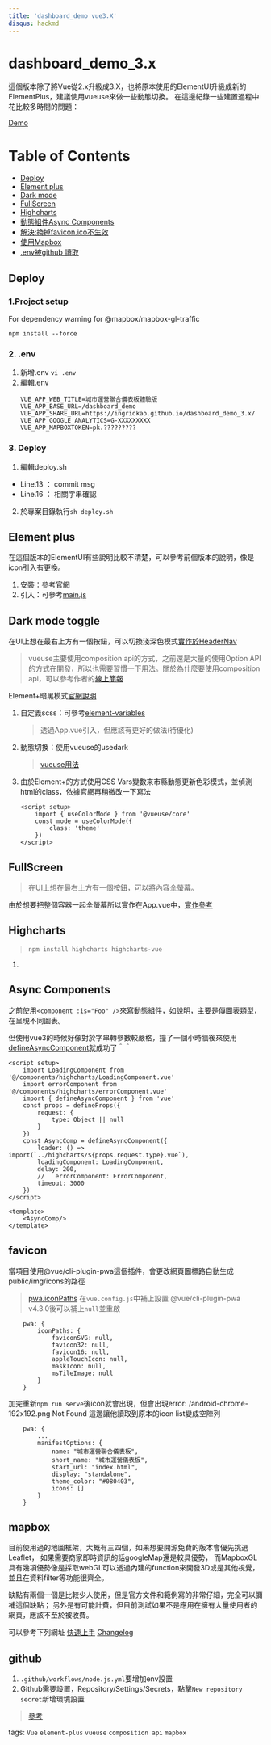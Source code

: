 ```yaml
---
title: 'dashboard_demo vue3.X'
disqus: hackmd
---
```

# dashboard_demo_3.x

這個版本除了將Vue從2.x升級成3.X，也將原本使用的ElementUI升級成新的ElementPlus，建議使用vueuse來做一些動態切換。
在這邊紀錄一些建置過程中花比較多時間的問題：

[Demo](https://ingridkao.github.io/dashboard_demo_3.x/)



# Table of Contents
* [Deploy](#deploy)
* [Element plus](#element-plus)
* [Dark mode](#dark-mode-toggle)
* [FullScreen](#fullScreen)
* [Highcharts](#highcharts)
* [動態組件Async Components](#async-components)
* [解決:換掉favicon.ico不生效](#favicon)
* [使用Mapbox](#mapbox)
* [.env被github 讀取](#github)


## Deploy
### 1.Project setup
For dependency warning for @mapbox/mapbox-gl-traffic
```
npm install --force
```
### 2. .env
1. 新增.env
    `vi .env`
2. 編輯.env
    ```
    VUE_APP_WEB_TITLE=城市運營聯合儀表板體驗版
    VUE_APP_BASE_URL=/dashboard_demo
    VUE_APP_SHARE_URL=https://ingridkao.github.io/dashboard_demo_3.x/
    VUE_APP_GOOGLE_ANALYTICS=G-XXXXXXXXX
    VUE_APP_MAPBOXTOKEN=pk.?????????
    ```
### 3. Deploy
1. 編輯deploy.sh
 - Line.13 ： commit msg
 - Line.16 ： 相關字串確認
2. 於專案目錄執行`sh deploy.sh`



## Element plus

在這個版本的ElementUI有些說明比較不清楚，可以參考前個版本的說明，像是icon引入有更換。
1. 安裝：參考官網
2. 引入：可參考[main.js](https://github.com/ingridkao/dashboard_demo_3.x/blob/main/src/main.js)



## Dark mode toggle
在UI上想在最右上方有一個按鈕，可以切換淺深色模式[實作於HeaderNav](https://github.com/ingridkao/dashboard_demo_3.x/blob/main/src/components/HeaderNav.vue)

> vueuse主要使用composition api的方式，之前還是大量的使用Option API的方式在開發，所以也需要習慣一下用法。關於為什麼要使用composition api，可以參考作者的[線上簡報](https://talks.antfu.me/2021/vueconf-china/1)
    
Element+暗黑模式[官網說明](https://element-plus.org/zh-CN/guide/dark-mode.html)
1. 自定義scss：可參考[element-variables](https://github.com/ingridkao/dashboard_demo_3.x/blob/main/src/assets/styles/element-variables.scss)
    > 透過App.vue引入，但應該有更好的做法(待優化)
2. 動態切換：使用vueuse的usedark
    > [vueuse用法](https://vueuse.org/core/usedark/#usedark)
3. 由於Element+的方式使用CSS Vars變數來市縣動態更新色彩模式，並偵測html的class，依據官網再稍微改一下寫法
    ```
    <script setup>
        import { useColorMode } from '@vueuse/core'
        const mode = useColorMode({
            class: 'theme'
        })
    </script>
    ```



## FullScreen
> 在UI上想在最右上方有一個按鈕，可以將內容全螢幕。

由於想要把整個容器一起全螢幕所以實作在App.vue中，[實作參考](https://github.com/ingridkao/dashboard_demo_3.x/blob/main/src/App.vue)



## Highcharts
> `npm install highcharts highcharts-vue`
1. 



## Async Components
之前使用`<component :is="Foo" />`來寫動態組件，如[說明](https://vuejs.org/api/sfc-script-setup.html#using-components)，主要是傳圖表類型，在呈現不同圖表。

但使用vue3的時候好像對於字串轉參數較嚴格，撞了一個小時牆後來使用[defineAsyncComponent](https://vuejs.org/guide/components/async.html)就成功了＾＾

```
<script setup>
	import LoadingComponent from '@/components/highcharts/LoadingComponent.vue'
	import errorComponent from '@/components/highcharts/errorComponent.vue'
    import { defineAsyncComponent } from 'vue'
    const props = defineProps({
        request: { 
            type: Object || null
        }
    })
    const AsyncComp = defineAsyncComponent({
        loader: () => import(`../highcharts/${props.request.type}.vue`),
        loadingComponent: LoadingComponent,
        delay: 200,
        //   errorComponent: ErrorComponent,
        timeout: 3000
    })
</script>

<template>
    <AsyncComp/>
</template>
```


## favicon
當項目使用@vue/cli-plugin-pwa這個插件，會更改網頁圖標路自動生成public/img/icons的路徑
> [pwa.iconPaths](https://github.com/vuejs/vue-cli/tree/dev/packages/@vue/cli-plugin-pwa#readme)
> 在`vue.config.js`中補上設置
> @vue/cli-plugin-pwa v4.3.0後可以補上`null`並重啟

```
    pwa: {
        iconPaths: {
            faviconSVG: null,
            favicon32: null,
            favicon16: null,
            appleTouchIcon: null,
            maskIcon: null,
            msTileImage: null
        }
    }
```
加完重新`npm run serve`後icon就會出現，但會出現error: /android-chrome-192x192.png Not Found
這邊讓他讀取到原本的icon list變成空陣列

```
    pwa: {
        ...
        manifestOptions: {
            name: "城市運營聯合儀表板",
            short_name: "城市運營儀表板",
            start_url: "index.html",
            display: "standalone",
            theme_color: "#080403",
            icons: []
        }
    }
```



## mapbox
目前使用過的地圖框架，大概有三四個，如果想要開源免費的版本會優先挑選Leaflet，
如果需要商家即時資訊的話googleMap還是較具優勢，
而MapboxGL具有幾項優勢像是採取webGL可以透過內建的function來開發3D或是其他視覺，並且在資料filter等功能很齊全。

缺點有兩個一個是比較少人使用，但是官方文件和範例寫的非常仔細，完全可以彌補這個缺點；
另外是有可能計費，但目前測試如果不是應用在擁有大量使用者的網頁，應該不至於被收費。

可以參考下列網址
[快速上手](https://docs.mapbox.com/mapbox-gl-js/guides/install/#quickstart)
[Changelog](https://github.com/mapbox/mapbox-gl-js/blob/main/CHANGELOG.md)



## github
1. `.github/workflows/node.js.yml`要增加env設置
2. Github需要設置，Repository/Settings/Secrets，點擊`New repository secret`新增環境設置
> [參考](https://stackoverflow.com/questions/53648652/how-to-use-environment-variables-in-github-page)

tags: `Vue` `element-plus` `vueuse` `composition api` `mapbox`